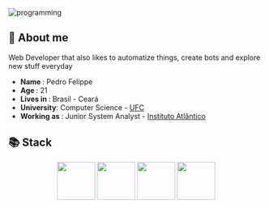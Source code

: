![programming](https://raw.githubusercontent.com/gist/vininjr/d29bb07bdadb41e4b0923bc8fa748b1a/raw/88f20c9d749d756be63f22b09f3c4ac570bc5101/programming.gif)

## 🤔 About me

<p>
  Web Developer that also likes to automatize things, create bots and explore new stuff everyday
</p>

- <strong> Name </strong>: Pedro Felippe
- <strong> Age </strong> : 21
- <strong> Lives in </strong> : Brasil - Ceará
- <strong> University</strong>: Computer Science - <a href="http://www.ufc.br/">UFC</a>
- <strong> Working as </strong>: Junior System Analyst - <a href="https://www.atlantico.com.br/">Instituto Atlântico</a>

## 📚 Stack

<div align="center">

<img src="https://img.icons8.com/color/100/000000/nodejs.png" width="75"/>
<img src="https://img.icons8.com/officel/100/000000/react.png" width="75"/>
<img src="https://docs.microsoft.com/pt-pt/windows/images/nextjs-logo.png" width="75"/>
<img src="https://img.icons8.com/color/100/000000/typescript.png" width="75"/>

</div>
